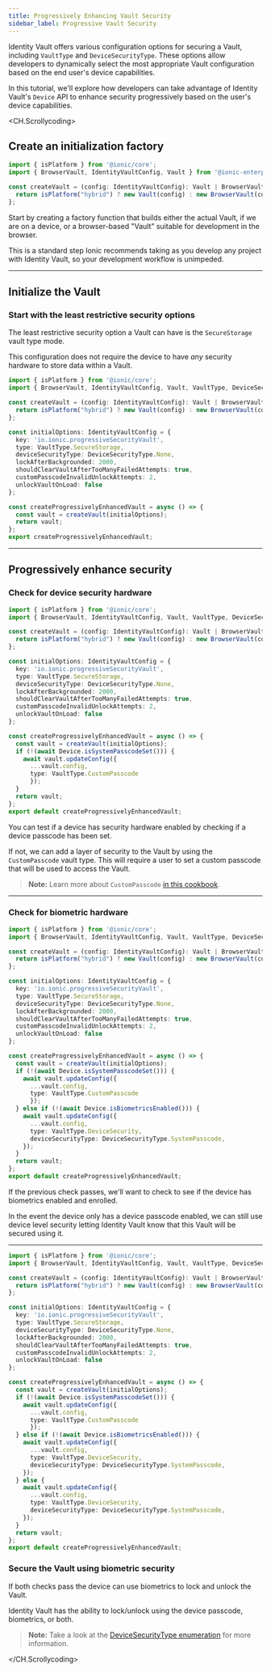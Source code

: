 ```yaml
---
title: Progressively Enhancing Vault Security
sidebar_label: Progressive Vault Security
---
```


Identity Vault offers various configuration options for securing a Vault, including `VaultType` and `DeviceSecurityType`. These options allow developers to dynamically select the most appropriate Vault configuration based on the end user's device capabilities.

In this tutorial, we'll explore how developers can take advantage of Identity Vault's `Device` API to enhance security progressively based on the user's device capabilities.    

<CH.Scrollycoding>

## Create an initialization factory

```typescript 
import { isPlatform } from '@ionic/core';
import { BrowserVault, IdentityVaultConfig, Vault } from '@ionic-enterprise/identity-vault';

const createVault = (config: IdentityVaultConfig): Vault | BrowserVault => {
  return isPlatform("hybrid") ? new Vault(config) : new BrowserVault(config);
};
```
Start by creating a factory function that builds either the actual Vault, if we are on a device, or a browser-based "Vault" suitable for development in the browser. 

This is a standard step Ionic recommends taking as you develop any project with Identity Vault, so your development workflow is unimpeded.   

---

## Initialize the Vault

### Start with the least restrictive security options

The least restrictive security option a Vault can have is the `SecureStorage` vault type mode. 

This configuration does not require the device to have _any_ security hardware to store data within a Vault.

```typescript focus=8:22
import { isPlatform } from '@ionic/core';
import { BrowserVault, IdentityVaultConfig, Vault, VaultType, DeviceSecurityType } from '@ionic-enterprise/identity-vault';

const createVault = (config: IdentityVaultConfig): Vault | BrowserVault => {
  return isPlatform("hybrid") ? new Vault(config) : new BrowserVault(config);
};

const initialOptions: IdentityVaultConfig = {
  key: 'io.ionic.progressiveSecurityVault',
  type: VaultType.SecureStorage,
  deviceSecurityType: DeviceSecurityType.None,
  lockAfterBackgrounded: 2000,
  shouldClearVaultAfterTooManyFailedAttempts: true,
  customPasscodeInvalidUnlockAttempts: 2,
  unlockVaultOnLoad: false
};

const createProgressivelyEnhancedVault = async () => {
  const vault = createVault(initialOptions);
  return vault;
};
export createProgressivelyEnhancedVault;
```
---

## Progressively enhance security

### Check for device security hardware

```typescript focus=20:25
import { isPlatform } from '@ionic/core';
import { BrowserVault, IdentityVaultConfig, Vault, VaultType, DeviceSecurityType, Device } from '@ionic-enterprise/identity-vault';

const createVault = (config: IdentityVaultConfig): Vault | BrowserVault => {
  return isPlatform("hybrid") ? new Vault(config) : new BrowserVault(config);
};

const initialOptions: IdentityVaultConfig = {
  key: 'io.ionic.progressiveSecurityVault',
  type: VaultType.SecureStorage,
  deviceSecurityType: DeviceSecurityType.None,
  lockAfterBackgrounded: 2000,
  shouldClearVaultAfterTooManyFailedAttempts: true,
  customPasscodeInvalidUnlockAttempts: 2,
  unlockVaultOnLoad: false
};

const createProgressivelyEnhancedVault = async () => {
  const vault = createVault(initialOptions);
  if (!(await Device.isSystemPasscodeSet())) {
    await vault.updateConfig({ 
      ...vault.config, 
      type: VaultType.CustomPasscode
      });
  }
  return vault;
};
export default createProgressivelyEnhancedVault;
```

You can test if a device has security hardware enabled by checking if a device passcode has been set. 

If not, we can add a layer of security to the Vault by using the `CustomPasscode` vault type. This will require a user to set a custom passcode that will be used to access the Vault.

> **Note:** Learn more about `CustomPasscode` <a href="https://ionic.io/docs/identity-vault/cookbook-custom-passcode" target="_blank">in this cookbook</a>.

---

### Check for biometric hardware

```typescript focus=25:31
import { isPlatform } from '@ionic/core';
import { BrowserVault, IdentityVaultConfig, Vault, VaultType, DeviceSecurityType, Device } from '@ionic-enterprise/identity-vault';

const createVault = (config: IdentityVaultConfig): Vault | BrowserVault => {
  return isPlatform("hybrid") ? new Vault(config) : new BrowserVault(config);
};

const initialOptions: IdentityVaultConfig = {
  key: 'io.ionic.progressiveSecurityVault',
  type: VaultType.SecureStorage,
  deviceSecurityType: DeviceSecurityType.None,
  lockAfterBackgrounded: 2000,
  shouldClearVaultAfterTooManyFailedAttempts: true,
  customPasscodeInvalidUnlockAttempts: 2,
  unlockVaultOnLoad: false
};

const createProgressivelyEnhancedVault = async () => {
  const vault = createVault(initialOptions);
  if (!(await Device.isSystemPasscodeSet())) {
    await vault.updateConfig({ 
      ...vault.config, 
      type: VaultType.CustomPasscode
      });
  } else if (!(await Device.isBiometricsEnabled())) {
    await vault.updateConfig({
      ...vault.config,
      type: VaultType.DeviceSecurity,
      deviceSecurityType: DeviceSecurityType.SystemPasscode,
    });
  }
  return vault;
};
export default createProgressivelyEnhancedVault;
```

If the previous check passes, we'll want to check to see if the device has biometrics enabled and enrolled.

In the event the device only has a device passcode enabled, we can still use device level security letting Identity Vault know that this Vault will be secured using it.

---

```typescript focus=31:37
import { isPlatform } from '@ionic/core';
import { BrowserVault, IdentityVaultConfig, Vault, VaultType, DeviceSecurityType, Device } from '@ionic-enterprise/identity-vault';

const createVault = (config: IdentityVaultConfig): Vault | BrowserVault => {
  return isPlatform("hybrid") ? new Vault(config) : new BrowserVault(config);
};

const initialOptions: IdentityVaultConfig = {
  key: 'io.ionic.progressiveSecurityVault',
  type: VaultType.SecureStorage,
  deviceSecurityType: DeviceSecurityType.None,
  lockAfterBackgrounded: 2000,
  shouldClearVaultAfterTooManyFailedAttempts: true,
  customPasscodeInvalidUnlockAttempts: 2,
  unlockVaultOnLoad: false
};

const createProgressivelyEnhancedVault = async () => {
  const vault = createVault(initialOptions);
  if (!(await Device.isSystemPasscodeSet())) {
    await vault.updateConfig({ 
      ...vault.config, 
      type: VaultType.CustomPasscode
      });
  } else if (!(await Device.isBiometricsEnabled())) {
    await vault.updateConfig({
      ...vault.config,
      type: VaultType.DeviceSecurity,
      deviceSecurityType: DeviceSecurityType.SystemPasscode,
    });
  } else {
    await vault.updateConfig({
      ...vault.config,
      type: VaultType.DeviceSecurity,
      deviceSecurityType: DeviceSecurityType.SystemPasscode,
    });
  }
  return vault;
};
export default createProgressivelyEnhancedVault;
```

### Secure the Vault using biometric security

If both checks pass the device can use biometrics to lock and unlock the Vault. 

Identity Vault has the ability to lock/unlock using the device passcode, biometrics, or both. 

> **Note:** Take a look at the <a href="https://ionic.io/docs/identity-vault/enums/devicesecuritytype" target="_blank">DeviceSecurityType enumeration</a> for more information.

</CH.Scrollycoding>